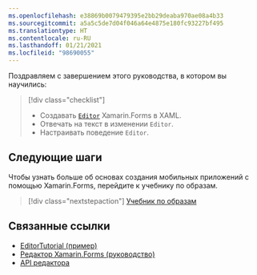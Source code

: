 ```yaml
---
ms.openlocfilehash: e38869b0079479395e2bb29deaba970ae08a4b33
ms.sourcegitcommit: a5a5c5de7d04f046a64e4875e180fc93227bf495
ms.translationtype: HT
ms.contentlocale: ru-RU
ms.lasthandoff: 01/21/2021
ms.locfileid: "98690055"
---
```

Поздравляем с завершением этого руководства, в котором вы научились:

> [!div class="checklist"]
>
> - Создавать [`Editor`](xref:Xamarin.Forms.Editor) Xamarin.Forms в XAML.
> - Отвечать на текст в изменении `Editor`.
> - Настраивать поведение `Editor`.

## <a name="next-steps"></a>Следующие шаги

Чтобы узнать больше об основах создания мобильных приложений с помощью Xamarin.Forms, перейдите к учебнику по образам.

> [!div class="nextstepaction"]
> [Учебник по образам](~/get-started/tutorials/image/index.yml)

## <a name="related-links"></a>Связанные ссылки

- [EditorTutorial (пример)](/samples/xamarin/xamarin-forms-samples/getstarted-tutorials-editortutorial/)
- [Редактор Xamarin.Forms (руководство)](~/xamarin-forms/user-interface/text/editor.md)
- [API редактора](xref:Xamarin.Forms.Editor)
